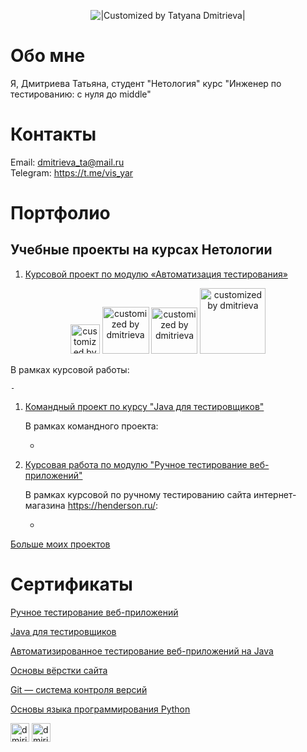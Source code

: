 <p align="center">
  <img title="|Customized by Tatyana Dmitrieva|"src="https://readme-typing-svg.herokuapp.com?color=32CD32&font=Knewave&size=40&center=true&vCenter=true&lines=Dmitrieva+Tatyana;QA+engineer">
</p>

# Обо мне

Я, Дмитриева Татьяна, студент "Нетология" курс "Инженер по тестированию: с нуля до middle" 

# Контакты
     
Email: dmitrieva_ta@mail.ru  
Telegram: https://t.me/vis_yar

# Портфолио

## Учебные проекты на курсах Нетологии

1. [Курсовой проект по модулю «Автоматизация тестирования»](https://github.com/VisYar/CourseProjectQA)
<p align="center">
  <img width="47" title="customized by dmitrieva" src="https://img.shields.io/badge/-Java-32CD32?logo=java&style=for-the-badge">
  <img width="75" title="customized by dmitrieva" src="https://img.shields.io/badge/-Gradle-6A54DF?logo=gradle&style=for-the-badge">
  <img width="74" title="customized by dmitrieva" src="https://img.shields.io/badge/-JUnit'5-32CD32?logo=junit5&style=for-the-badge&logoColor=white">
  <img width="105" title="customized by dmitrieva" src="https://img.shields.io/badge/-Allure Report-6A54DF?&style=for-the-badge">
</p>
    В рамках курсовой работы:

    - 

1. [Командный проект по курсу "Java для тестировщиков"](https://github.com/VisYar/TeamDiplomChechikVisYar)

    В рамках командного проекта: 

     - 

1. [Курсовая работа по модулю "Ручное тестирование веб-приложений"]()

    В рамках курсовой по ручному тестированию сайта интернет-магазина https://henderson.ru/:

    - 
 
[Больше моих проектов](https://github.com/VisYar?tab=repositories) 

# Сертификаты

[Ручное тестирование веб-приложений](https://github.com/VisYar/VisYar/files/9859268/-.pdf)

[Java для тестировщиков](https://github.com/VisYar/VisYar/files/9859297/certificate.Java.pdf)

[Автоматизированное
тестирование веб-приложений на
Java](https://github.com/VisYar/VisYar/files/9859325/certificate.autojava.pdf)

[Основы вёрстки сайта](https://github.com/VisYar/VisYar/files/9859345/default.pdf)
  
[Git — система контроля версий](https://github.com/VisYar/VisYar/files/9859354/certificate.Git.pdf)

[Основы языка
программирования Python](https://github.com/VisYar/VisYar/files/9859401/certificate.python.pdf)


[<img title="Telegram" alt="dmirieva | Telegram" width="30px" src="https://telegram.org/favicon.ico">](https://t.me/vis_yar)
[<img title="Github" alt="dmirieva | Github" width="30px" src="https://github.githubassets.com/favicons/favicon.svg">](https://github.com/VisYar?tab=repositories)
